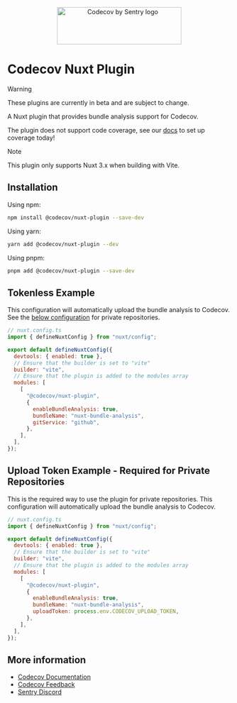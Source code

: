 <p align="center">
  <a href="https://about.codecov.io" target="_blank">
    <img src="https://about.codecov.io/wp-content/themes/codecov/assets/brand/sentry-cobranding/logos/codecov-by-sentry-logo.svg" alt="Codecov by Sentry logo" width="280" height="84">
  </a>
</p>

# Codecov Nuxt Plugin

> [!WARNING]
> These plugins are currently in beta and are subject to change.
>
> A Nuxt plugin that provides bundle analysis support for Codecov.
>
> The plugin does not support code coverage, see our [docs](https://docs.codecov.com/docs/quick-start) to set up coverage today!

> [!NOTE]
> This plugin only supports Nuxt 3.x when building with Vite.

## Installation

Using npm:

```bash
npm install @codecov/nuxt-plugin --save-dev
```

Using yarn:

```bash
yarn add @codecov/nuxt-plugin --dev
```

Using pnpm:

```bash
pnpm add @codecov/nuxt-plugin --save-dev
```

## Tokenless Example

This configuration will automatically upload the bundle analysis to Codecov. See the [below configuration](#upload-token-example---required-for-private-repositories) for private repositories.

```js
// nuxt.config.ts
import { defineNuxtConfig } from "nuxt/config";

export default defineNuxtConfig({
  devtools: { enabled: true },
  // Ensure that the builder is set to "vite"
  builder: "vite",
  // Ensure that the plugin is added to the modules array
  modules: [
    [
      "@codecov/nuxt-plugin",
      {
        enableBundleAnalysis: true,
        bundleName: "nuxt-bundle-analysis",
        gitService: "github",
      },
    ],
  ],
});
```

## Upload Token Example - Required for Private Repositories

This is the required way to use the plugin for private repositories. This configuration will automatically upload the bundle analysis to Codecov.

```js
// nuxt.config.ts
import { defineNuxtConfig } from "nuxt/config";

export default defineNuxtConfig({
  devtools: { enabled: true },
  // Ensure that the builder is set to "vite"
  builder: "vite",
  // Ensure that the plugin is added to the modules array
  modules: [
    [
      "@codecov/nuxt-plugin",
      {
        enableBundleAnalysis: true,
        bundleName: "nuxt-bundle-analysis",
        uploadToken: process.env.CODECOV_UPLOAD_TOKEN,
      },
    ],
  ],
});
```

## More information

- [Codecov Documentation](https://docs.codecov.com/docs)
- [Codecov Feedback](https://github.com/codecov/feedback/discussions)
- [Sentry Discord](https://discord.gg/Ww9hbqr)
